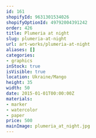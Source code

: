 ```yaml
---
id: 161
shopifyId: 9631301534026
shopifyOptionId: 49792004391242
order: 426
title: Plumeria at night
slug: plumeria-at-night
url: art-works/plumeria-at-night
aliases: []
categories:
- graphics
inStock: true
isVisible: true
location: Ukraine/Mango
height: 35
width: 50
date: 2015-01-01T00:00:00Z
materials:
- marker
- watercolor
- paper
price: 500
mainImage: plumeria_at_night.jpg
---
```

